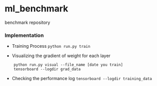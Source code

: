 # ml_benchmark
benchmark repository

### Implementation
- Training Process
`python run.py train`

- Visualizing the gradient of weight for each layer
```shell script
    python run.py visual --file_name [date you train]
    tensorboard --logdir grad_data
```


- Checking the performance log
`tensorboard --logdir training_data`